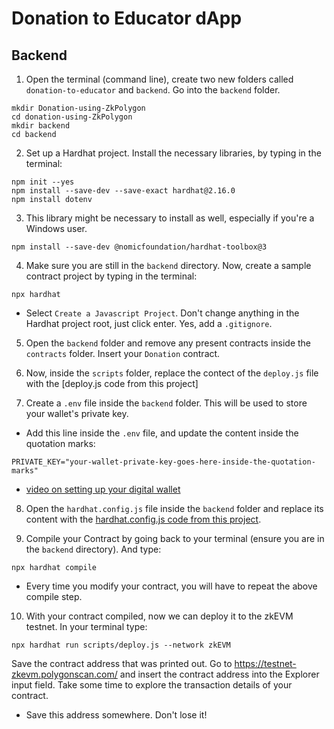 # Donation to Educator dApp


## Backend

1. Open the terminal (command line), create two new folders called `donation-to-educator` and `backend`. Go into the `backend` folder.

```
mkdir Donation-using-ZkPolygon
cd donation-using-ZkPolygon
mkdir backend
cd backend
```

2. Set up a Hardhat project. Install the necessary libraries, by typing in the terminal:

```
npm init --yes
npm install --save-dev --save-exact hardhat@2.16.0
npm install dotenv
```

3. This library might be necessary to install as well, especially if you're a Windows user.

```
npm install --save-dev @nomicfoundation/hardhat-toolbox@3
```

4. Make sure you are still in the `backend` directory. Now, create a sample contract project by typing in the terminal:

```
npx hardhat
```

- Select `Create a Javascript Project`. Don't change anything in the Hardhat project root, just click enter. Yes, add a `.gitignore`.

5. Open the `backend` folder and remove any present contracts inside the `contracts` folder. Insert your `Donation` contract.

6. Now, inside the `scripts` folder, replace the contect of the `deploy.js` file with the [deploy.js code from this project]

7. Create a `.env` file inside the `backend` folder. This will be used to store your wallet's private key.

- Add this line inside the `.env` file, and update the content inside the quotation marks:

```
PRIVATE_KEY="your-wallet-private-key-goes-here-inside-the-quotation-marks"
```

- [video on setting up your digital wallet](https://youtu.be/kHF70SWFTYU)

8. Open the `hardhat.config.js` file inside the `backend` folder and replace its content with the [hardhat.config.js code from this project](https://raw.githubusercontent.com/charmingdata/dApp-donation-to-educator/main/backend/hardhat.config.js).

9. Compile your Contract by going back to your terminal (ensure you are in the `backend` directory). And type:

```
npx hardhat compile
```

- Every time you modify your contract, you will have to repeat the above compile step.

10. With your contract compiled, now we can deploy it to the zkEVM testnet. In your terminal type:

```
npx hardhat run scripts/deploy.js --network zkEVM
```

Save the contract address that was printed out.
Go to https://testnet-zkevm.polygonscan.com/ and insert the contract address into the Explorer input field. Take some time to explore the transaction details of your contract.

- Save this address somewhere. Don't lose it!



